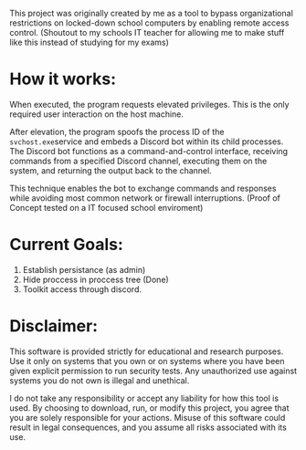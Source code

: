 This project was originally created by me as a tool to bypass organizational restrictions on locked-down school computers by enabling remote access control.  (Shoutout to my schools IT teacher for allowing me to make stuff like this instead of studying for my exams) 

# How it works:
When executed, the program requests elevated privileges. This is the only required user interaction on the host machine.

After elevation, the program spoofs the process ID of the `svchost.exe`service and embeds a Discord bot within its child processes. The Discord bot functions as a command-and-control interface, receiving commands from a specified Discord channel, executing them on the system, and returning the output back to the channel.

This technique enables the bot to exchange commands and responses while avoiding most common network or firewall interruptions. (Proof of Concept tested on a IT focused school enviroment)

# Current Goals:
1. Establish persistance (as admin)
2. Hide proccess in proccess tree (Done)
3. Toolkit access through discord.

# Disclaimer:
This software is provided strictly for educational and research purposes. Use it only on systems that you own or on systems where you have been given explicit permission to run security tests. Any unauthorized use against systems you do not own is illegal and unethical.

I do not take any responsibility or accept any liability for how this tool is used. By choosing to download, run, or modify this project, you agree that you are solely responsible for your actions. Misuse of this software could result in legal consequences, and you assume all risks associated with its use.
